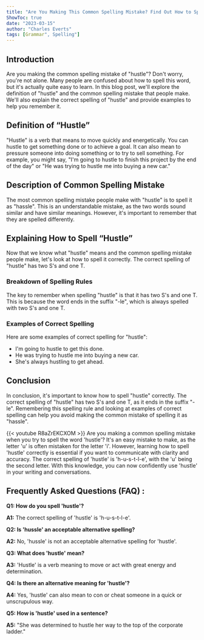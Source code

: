 ```yaml
---
title: "Are You Making This Common Spelling Mistake? Find Out How to Spell 'Hustle' Now!"
ShowToc: true 
date: "2023-03-15"
author: "Charles Everts" 
tags: [Grammar", Spelling"]
---
```

## Introduction

Are you making the common spelling mistake of "hustle"? Don't worry, you're not alone. Many people are confused about how to spell this word, but it's actually quite easy to learn. In this blog post, we'll explore the definition of "hustle" and the common spelling mistake that people make. We'll also explain the correct spelling of "hustle" and provide examples to help you remember it.

## Definition of “Hustle”

"Hustle" is a verb that means to move quickly and energetically. You can hustle to get something done or to achieve a goal. It can also mean to pressure someone into doing something or to try to sell something. For example, you might say, "I'm going to hustle to finish this project by the end of the day" or "He was trying to hustle me into buying a new car."

## Description of Common Spelling Mistake

The most common spelling mistake people make with "hustle" is to spell it as "hassle". This is an understandable mistake, as the two words sound similar and have similar meanings. However, it's important to remember that they are spelled differently.

## Explaining How to Spell “Hustle”

Now that we know what "hustle" means and the common spelling mistake people make, let's look at how to spell it correctly. The correct spelling of "hustle" has two S's and one T.

### Breakdown of Spelling Rules

The key to remember when spelling "hustle" is that it has two S's and one T. This is because the word ends in the suffix "-le", which is always spelled with two S's and one T.

### Examples of Correct Spelling

Here are some examples of correct spelling for "hustle":

- I'm going to hustle to get this done.
- He was trying to hustle me into buying a new car.
- She's always hustling to get ahead.

## Conclusion

In conclusion, it's important to know how to spell "hustle" correctly. The correct spelling of "hustle" has two S's and one T, as it ends in the suffix "-le". Remembering this spelling rule and looking at examples of correct spelling can help you avoid making the common mistake of spelling it as "hassle".

{{< youtube R8aZrEKCXOM >}} 
Are you making a common spelling mistake when you try to spell the word 'hustle'? It's an easy mistake to make, as the letter 'u' is often mistaken for the letter 'i'. However, learning how to spell 'hustle' correctly is essential if you want to communicate with clarity and accuracy. The correct spelling of 'hustle' is 'h-u-s-t-l-e', with the 'u' being the second letter. With this knowledge, you can now confidently use 'hustle' in your writing and conversations.

## Frequently Asked Questions (FAQ) :
**Q1: How do you spell 'hustle'?**

**A1:** The correct spelling of 'hustle' is 'h-u-s-t-l-e'.

**Q2: Is 'hussle' an acceptable alternative spelling?**

**A2:** No, 'hussle' is not an acceptable alternative spelling for 'hustle'.

**Q3: What does 'hustle' mean?**

**A3:** 'Hustle' is a verb meaning to move or act with great energy and determination.

**Q4: Is there an alternative meaning for 'hustle'?**

**A4:** Yes, 'hustle' can also mean to con or cheat someone in a quick or unscrupulous way.

**Q5: How is 'hustle' used in a sentence?**

**A5:** "She was determined to hustle her way to the top of the corporate ladder."





